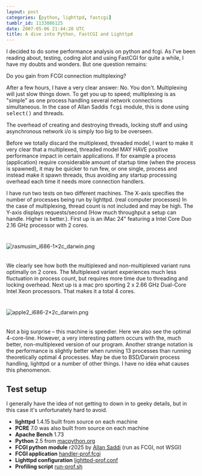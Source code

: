 ```yaml
---
layout: post
categories: [python, lighttpd, fastcgi]
tumblr_id: 1133086125  
date: 2007-05-06 21:44:20 UTC
title: A dive into Python, FastCGI and Lighttpd
---
```


I decided to do some performance analysis on python and fcgi.
As I've been reading about, testing, coding alot and using FastCGI for quite a while, I have my doubts and wonders. But one question remains:

<p class="big">Do you gain from FCGI connection multiplexing?</p>

After a few hours, I have a very clear answer:
No. You don't. Multiplexing will just slow things down. To get you up to speed; multiplexing is as "simple" as one process handling several network connections simultaneous. In the case of Allan Saddis <tt>fcgi</tt> module, this is done using <tt>select()</tt> and threads.

The overhead of creating and destroying threads, locking stuff and using asynchronous network i/o is simply too big to be overseen.

Before we totally discard the multiplexed, threaded model, I want to make it very clear that a multiplexed, threaded model MAY HAVE positive performance impact in certain applications. If for example a process (application) require considerable amount of startup time (when the process is spawned), it may be quicker to run few, or one single, process and instead make it spawn threads, thus avoiding any startup processing overhead each time it needs more connection handlers.

I have run two tests on two different machines. The X-axis specifies the number of processes being run by lighttpd. (real computer processes) In the case of multiplexing, thread count is not included and may be high. The Y-axis displays requests/second (How much throughput a setup can handle. Higher is better.).
First up is an iMac 24" featuring a Intel Core Duo 2.16 GHz processor with 2 cores.

<img src='/attachments/2007/05/rasmusim_i686-1x2c_darwin.png' alt='rasmusim_i686-1×2c_darwin.png' style="margin-top:25px;margin-bottom:20px" />

We clearly see how both the multiplexed and non-multiplexed variant runs optimally on 2 cores. The Multiplexed variant experiences much less fluctuation in process count, but requires more time due to threading and locking overhead.
Next up is a mac pro sporting 2 x 2.66 GHz Dual-Core Intel Xeon processors. That makes it a total 4 cores.

<img src='/attachments/2007/05/apple2_i686-2x2c_darwin.png' alt='apple2_i686-2×2c_darwin.png' style="margin-top:25px;margin-bottom:20px" />

Not a big surprise – this machine is speedier. Here we also see the optimal 4-core-line. However, a very interesting pattern occurs with the, much better, non-multiplexed version of our program. Another strange notation is the performance is slightly better when running 13 processes than running theoretically optimal 4 processes. May be due to BSD/Darwin process handling, lighttpd or a number of other things. I have no idéa what causes this phenomenon.


<h2>Test setup</h2>
I generally have the idea of not getting to down in to geeky details, but in this case it's unfortunately hard to avoid.
<ul>
<li><b>lighttpd</b> 1.4.15 built from source on each machine</li>
<li><b>PCRE</b> 7.0 was also built from source on each machine</li>
<li><b>Apache Bench</b> 1.73</li>
<li><b>Python</b> 2.5 from <a href="http://macpython.org/packages/py25-fat/">macpython.org</a></li>
<li><b>FCGI python module</b> r2025 by <a href="saddi.com">Allan Saddi</a> (run as FCGI, not WSGI)</li>
<li><b>FCGI application</b> <a href="/attachments/2007/05/handler-prof.txt">handler-prof.fcgi</a></li>
<li><b>Lighttpd configuration</b> <a href="/attachments/2007/05/lighttpd-prof.txt">lighttpd-prof.conf</a></li>
<li><b>Profiling script</b> <a href="/attachments/2007/05/run-prof.txt">run-prof.sh</a></li>
</ul>

